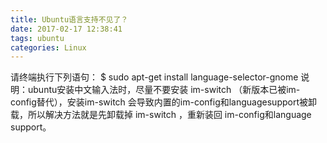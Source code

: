 ```yaml
---
title: Ubuntu语言支持不见了？
date: 2017-02-17 12:38:41
tags: ubuntu
categories: Linux
---
```

请终端执行下列语句：
$ sudo apt-get install language-selector-gnome
说明：ubuntu安装中文输入法时，尽量不要安装 im-switch （新版本已被im-config替代），安装im-switch 会导致内置的im-config和languagesupport被卸载，所以解决方法就是先卸载掉 im-switch ，重新装回 im-config和language support。
